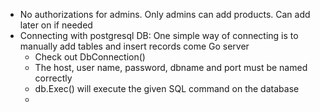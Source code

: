 * No authorizations for admins. Only admins can add products. Can add later on if needed
* Connecting with postgresql DB: One simple way of connecting is to manually add tables and insert records come Go server
  * Check out DbConnection()
  * The host, user name, password, dbname and port must be named correctly
  * db.Exec() will execute the given SQL command on the database
  *  